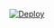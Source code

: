 
[![Deploy](https://www.herokucdn.com/deploy/button.svg)](https://heroku.com/deploy?template=https://github.com/Luanr/eyemobile-challenge)